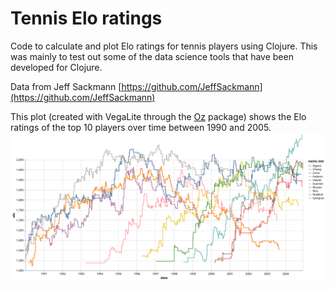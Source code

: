 # Tennis Elo ratings

Code to calculate and plot Elo ratings for tennis players using Clojure. This was mainly to test out some of the data science tools that have been developed for Clojure.  

Data from Jeff Sackmann [https://github.com/JeffSackmann](https://github.com/JeffSackmann)

This plot (created with VegaLite through the [Oz](https://github.com/metasoarous/oz) package) shows the Elo ratings of the top 10 players over time between 1990 and 2005.
![Alt text](./figs/top10_2005.svg)

